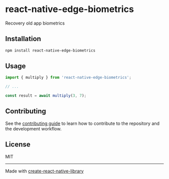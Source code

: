 # react-native-edge-biometrics

Recovery old app biometrics

## Installation

```sh
npm install react-native-edge-biometrics
```

## Usage

```js
import { multiply } from 'react-native-edge-biometrics';

// ...

const result = await multiply(3, 7);
```

## Contributing

See the [contributing guide](CONTRIBUTING.md) to learn how to contribute to the repository and the development workflow.

## License

MIT

---

Made with [create-react-native-library](https://github.com/callstack/react-native-builder-bob)
